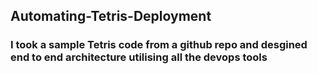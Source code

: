 ## Automating-Tetris-Deployment
### I took a sample Tetris code from a github repo and desgined end to end architecture utilising all the devops tools
